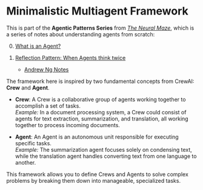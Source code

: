 # Minimalistic Multiagent Framework

This is part of the **Agentic Patterns Series** from [*The Neural Maze*](https://theneuralmaze.substack.com), which is a series of notes about understanding agents from scratch:

0. [What is an Agent?](https://theneuralmaze.substack.com/p/what-is-an-agent)

1. [Reflection Pattern: When Agents think twice](https://theneuralmaze.substack.com/p/reflection-pattern-agents-that-think)
    - [Andrew Ng Notes](https://www.deeplearning.ai/the-batch/how-agents-can-improve-llm-performance/?ref=dl-staging-website.ghost.io)

The framework here is inspired by two fundamental concepts from CrewAI: **Crew** and **Agent**.

- **Crew**: A Crew is a collaborative group of agents working together to accomplish a set of tasks.  
    *Example:* In a document processing system, a Crew could consist of agents for text extraction, summarization, and translation, all working together to process incoming documents.

- **Agent**: An Agent is an autonomous unit responsible for executing specific tasks.  
    *Example:* The summarization agent focuses solely on condensing text, while the translation agent handles converting text from one language to another.

This framework allows you to define Crews and Agents to solve complex problems by breaking them down into manageable, specialized tasks.

<!-- ![CrewAI fundamental concepts](./images/crewai-fundamental-2-topics.png) -->